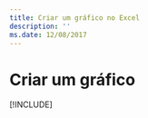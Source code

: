 ```yaml
---
title: Criar um gráfico no Excel
description: ''
ms.date: 12/08/2017
---
```



# <a name="create-a-chart"></a>Criar um gráfico

[!INCLUDE[](../includes/excel-tutorial-create-chart.md)]